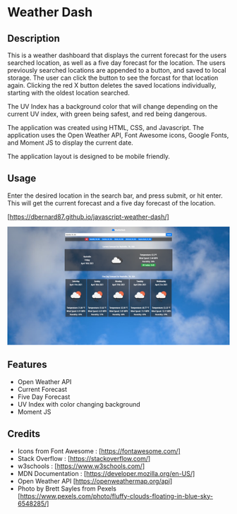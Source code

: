 # Weather Dash


## Description

This is a weather dashboard that displays the current forecast for the users searched location, as well as a five day forecast for the location. The users previously searched locations are appended to a button, and saved to local storage. The user can click the button to see the forcast for that location again. Clicking the red X button deletes the saved locations individually, starting with the oldest location searched.

The UV Index has a background color that will change depending on the current UV index, with green being safest, and red being dangerous.

The application was created using HTML, CSS, and Javascript. The application uses the Open Weather API, Font Awesome icons, Google Fonts, and Moment JS to display the current date.

The application layout is designed to be mobile friendly.


## Usage

Enter the desired location in the search bar, and press submit, or hit enter. This will get the current forecast and a five day forecast of the location.

[https://dbernard87.github.io/javascript-weather-dash/]

![image of Weather Dash website homepage](assets/images/screenshot.png)


## Features

- Open Weather API
- Current Forecast
- Five Day Forecast
- UV Index with color changing background
- Moment JS


## Credits

- Icons from Font Awesome : [https://fontawesome.com/]
- Stack Overflow : [https://stackoverflow.com/]
- w3schools : [https://www.w3schools.com/]
- MDN Documentation : [https://developer.mozilla.org/en-US/]
- Open Weather API [https://openweathermap.org/api]
- Photo by Brett Sayles from Pexels [https://www.pexels.com/photo/fluffy-clouds-floating-in-blue-sky-6548285/]